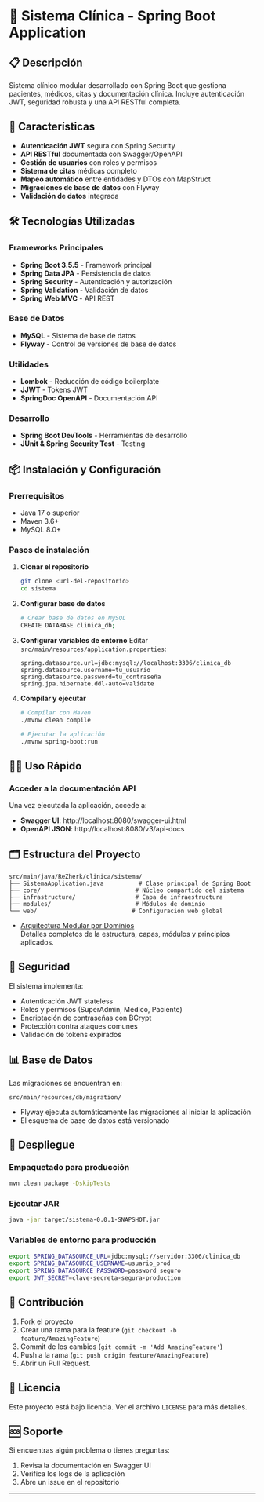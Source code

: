 # 🏥 Sistema Clínica - Spring Boot Application

## 📋 Descripción

Sistema clínico modular desarrollado con Spring Boot que gestiona pacientes, médicos, citas y documentación clínica. Incluye autenticación JWT, seguridad robusta y una API RESTful completa.

## 🚀 Características

- **Autenticación JWT** segura con Spring Security
- **API RESTful** documentada con Swagger/OpenAPI
- **Gestión de usuarios** con roles y permisos
- **Sistema de citas** médicas completo
- **Mapeo automático** entre entidades y DTOs con MapStruct
- **Migraciones de base de datos** con Flyway
- **Validación de datos** integrada

## 🛠️ Tecnologías Utilizadas

### Frameworks Principales

- **Spring Boot 3.5.5** - Framework principal
- **Spring Data JPA** - Persistencia de datos
- **Spring Security** - Autenticación y autorización
- **Spring Validation** - Validación de datos
- **Spring Web MVC** - API REST

### Base de Datos

- **MySQL** - Sistema de base de datos
- **Flyway** - Control de versiones de base de datos

### Utilidades

- **Lombok** - Reducción de código boilerplate
- **JJWT** - Tokens JWT
- **SpringDoc OpenAPI** - Documentación API

### Desarrollo

- **Spring Boot DevTools** - Herramientas de desarrollo
- **JUnit & Spring Security Test** - Testing

## 📦 Instalación y Configuración

### Prerrequisitos

- Java 17 o superior
- Maven 3.6+
- MySQL 8.0+

### Pasos de instalación

1. **Clonar el repositorio**

   ```bash
   git clone <url-del-repositorio>
   cd sistema
   ```

2. **Configurar base de datos**

   ```bash
   # Crear base de datos en MySQL
   CREATE DATABASE clinica_db;
   ```

3. **Configurar variables de entorno**
   Editar `src/main/resources/application.properties`:

   ```properties
   spring.datasource.url=jdbc:mysql://localhost:3306/clinica_db
   spring.datasource.username=tu_usuario
   spring.datasource.password=tu_contraseña
   spring.jpa.hibernate.ddl-auto=validate
   ```

4. **Compilar y ejecutar**

   ```bash
   # Compilar con Maven
   ./mvnw clean compile

   # Ejecutar la aplicación
   ./mvnw spring-boot:run
   ```

## 🏃‍♂️ Uso Rápido

### Acceder a la documentación API

Una vez ejecutada la aplicación, accede a:

- **Swagger UI**: http://localhost:8080/swagger-ui.html
- **OpenAPI JSON**: http://localhost:8080/v3/api-docs

## 🗂️ Estructura del Proyecto

```
src/main/java/ReZherk/clinica/sistema/
├── SistemaApplication.java          # Clase principal de Spring Boot
├── core/                           # Núcleo compartido del sistema
├── infrastructure/                 # Capa de infraestructura
├── modules/                        # Módulos de dominio
└── web/                           # Configuración web global
```

- [Arquitectura Modular por Dominios](./ARQUITECTURA.md)  
  Detalles completos de la estructura, capas, módulos y principios aplicados.

## 🔐 Seguridad

El sistema implementa:

- Autenticación JWT stateless
- Roles y permisos (SuperAdmin, Médico, Paciente)
- Encriptación de contraseñas con BCrypt
- Protección contra ataques comunes
- Validación de tokens expirados

## 📊 Base de Datos

Las migraciones se encuentran en:

```
src/main/resources/db/migration/
```

- Flyway ejecuta automáticamente las migraciones al iniciar la aplicación
- El esquema de base de datos está versionado

## 🚀 Despliegue

### Empaquetado para producción

```bash
mvn clean package -DskipTests
```

### Ejecutar JAR

```bash
java -jar target/sistema-0.0.1-SNAPSHOT.jar
```

### Variables de entorno para producción

```bash
export SPRING_DATASOURCE_URL=jdbc:mysql://servidor:3306/clinica_db
export SPRING_DATASOURCE_USERNAME=usuario_prod
export SPRING_DATASOURCE_PASSWORD=password_seguro
export JWT_SECRET=clave-secreta-segura-production
```

## 🤝 Contribución

1. Fork el proyecto
2. Crear una rama para la feature (`git checkout -b feature/AmazingFeature`)
3. Commit de los cambios (`git commit -m 'Add AmazingFeature'`)
4. Push a la rama (`git push origin feature/AmazingFeature`)
5. Abrir un Pull Request.

## 📄 Licencia

Este proyecto está bajo licencia. Ver el archivo `LICENSE` para más detalles.

## 🆘 Soporte

Si encuentras algún problema o tienes preguntas:

1. Revisa la documentación en Swagger UI
2. Verifica los logs de la aplicación
3. Abre un issue en el repositorio

---

